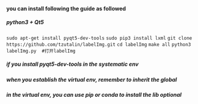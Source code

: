 #### you can install following the guide as followed

##### python3 + Qt5

`sudo apt-get install pyqt5-dev-tools`
`sudo pip3 install lxml`
`git clone https://github.com/tzutalin/labelImg.git`
`cd labelImg`
`make all`
`python3 labelImg.py  #打开labelImg`

##### if you install pyqt5-dev-tools in the systematic env

##### when you establish the virtual env, remember to inherit the global
##### in the virtual env, you can use pip or conda to install the lib optional